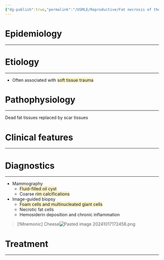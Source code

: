 ```yaml
---
{"dg-publish":true,"permalink":"/USMLE/Reproductive/Fat necrosis of the breast/"}
---
```


# Epidemiology
---


# Etiology
---
- Often associated with <span style="background:rgba(240, 200, 0, 0.2)">soft tissue trauma </span>

# Pathophysiology
---
Dead fat tissues replaced by scar tissues

# Clinical features
---


# Diagnostics
---
- Mammography 
	- <span style="background:rgba(240, 200, 0, 0.2)">Fluid-filled oil cyst</span> 
	- Coarse <span style="background:rgba(240, 200, 0, 0.2)">rim calcifications</span>
- Image-guided biopsy
	- <span style="background:rgba(240, 200, 0, 0.2)">Foam cells and multinucleated giant cells</span> 
	- Necrotic fat cells 
	- Hemosiderin deposition and chronic inflammation

>[!Mnemonic] 
>Cheese![Pasted image 20241017172456.png](/img/user/appendix/Pasted%20image%2020241017172456.png)

# Treatment
---

